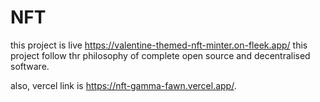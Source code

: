 # NFT
this project is live https://valentine-themed-nft-minter.on-fleek.app/ this project follow thr philosophy of complete open source and decentralised software.

also, vercel link is https://nft-gamma-fawn.vercel.app/.

